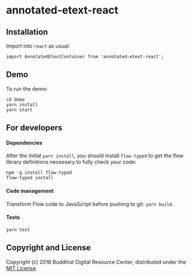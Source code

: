 # annotated-etext-react

## Installation

Import into `react` as usual:

```import AnnotatedEtextContainer from 'annotated-etext-react';```

## Demo

To run the demo:

```
cd demo
yarn install
yarn start
```

## For developers

#### Dependencies

After the initial `yarn install`, you should install `flow-typed` to get the flow library definitions necessary to fully check your code:

```
npm -g install flow-typed
flow-typed install
```

#### Code management

Transform Flow code to JavaScript before pushing to git: `yarn build`.

#### Tests

```
ỳarn test
```

## Copyright and License

Copyright (c) 2018 Buddhist Digital Resource Center, distributed under the [MIT License](LICENSE).
